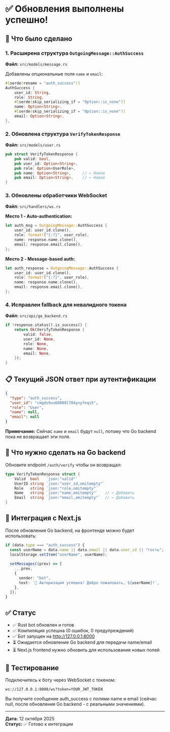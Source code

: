 # ✅ Обновления выполнены успешно!

## 🎯 Что было сделано

### 1. Расширена структура `OutgoingMessage::AuthSuccess`

**Файл:** `src/models/message.rs`

Добавлены опциональные поля `name` и `email`:

```rust
#[serde(rename = "auth_success")]
AuthSuccess {
    user_id: String,
    role: String,
    #[serde(skip_serializing_if = "Option::is_none")]
    name: Option<String>,
    #[serde(skip_serializing_if = "Option::is_none")]
    email: Option<String>,
},
```

### 2. Обновлена структура `VerifyTokenResponse`

**Файл:** `src/models/user.rs`

```rust
pub struct VerifyTokenResponse {
    pub valid: bool,
    pub user_id: Option<String>,
    pub role: Option<UserRole>,
    pub name: Option<String>,     // ← Новое
    pub email: Option<String>,    // ← Новое
}
```

### 3. Обновлены обработчики WebSocket

**Файл:** `src/handlers/ws.rs`

**Место 1 - Auto-authentication:**
```rust
let auth_msg = OutgoingMessage::AuthSuccess {
    user_id: user_id.clone(),
    role: format!("{:?}", user_role),
    name: response.name.clone(),
    email: response.email.clone(),
};
```

**Место 2 - Message-based auth:**
```rust
let auth_response = OutgoingMessage::AuthSuccess {
    user_id: user_id.clone(),
    role: format!("{:?}", user_role),
    name: response.name.clone(),
    email: response.email.clone(),
};
```

### 4. Исправлен fallback для невалидного токена

**Файл:** `src/api/go_backend.rs`

```rust
if !response.status().is_success() {
    return Ok(VerifyTokenResponse {
        valid: false,
        user_id: None,
        role: None,
        name: None,
        email: None,
    });
}
```

## 📋 Текущий JSON ответ при аутентификации

```json
{
  "type": "auth_success",
  "user_id": "cmgds9uv60000l704ynyfeqs5",
  "role": "User",
  "name": null,
  "email": null
}
```

**Примечание:** Сейчас `name` и `email` будут `null`, потому что Go backend пока не возвращает эти поля.

## 🔧 Что нужно сделать на Go backend

Обновите endpoint `/auth/verify` чтобы он возвращал:

```go
type VerifyTokenResponse struct {
    Valid  bool   `json:"valid"`
    UserID string `json:"user_id,omitempty"`
    Role   string `json:"role,omitempty"`
    Name   string `json:"name,omitempty"`   // ← Добавить
    Email  string `json:"email,omitempty"`  // ← Добавить
}
```

## 🎨 Интеграция с Next.js

После обновления Go backend, на фронтенде можно будет использовать:

```typescript
if (data.type === "auth_success") {
  const userName = data.name || data.email || data.user_id || "гость";
  localStorage.setItem("userName", userName);
  
  setMessages((prev) => [
    ...prev,
    {
      sender: "bot",
      text: `🎉 Авторизация успешна! Добро пожаловать, ${userName}!`,
    },
  ]);
}
```

## ✅ Статус

- ✅ Rust bot обновлен и готов
- ✅ Компиляция успешна (0 ошибок, 0 предупреждений)
- ✅ Бот запущен на http://127.0.0.1:8000
- ⏳ Ожидается обновление Go backend для передачи name/email
- ⏳ Next.js frontend нужно обновить для использования новых полей

## 🧪 Тестирование

Подключитесь к боту через WebSocket с токеном:

```
ws://127.0.0.1:8000/ws?token=YOUR_JWT_TOKEN
```

Вы получите сообщение auth_success с полями name и email (сейчас null, после обновления Go backend - с реальными значениями).

---

**Дата:** 12 октября 2025  
**Статус:** ✅ Готово к интеграции
